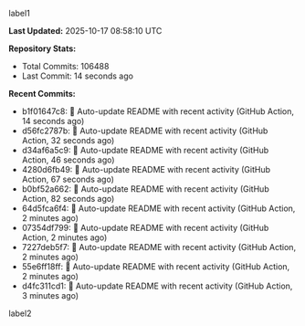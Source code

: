 
label1 
<!-- ACTIVITY_START -->
**Last Updated:** 2025-10-17 08:58:10 UTC

**Repository Stats:**
- Total Commits: 106488
- Last Commit: 14 seconds ago

**Recent Commits:**
- b1f01647c8: 🤖 Auto-update README with recent activity (GitHub Action, 14 seconds ago)
- d56fc2787b: 🤖 Auto-update README with recent activity (GitHub Action, 32 seconds ago)
- d34af6a5c9: 🤖 Auto-update README with recent activity (GitHub Action, 46 seconds ago)
- 4280d6fb49: 🤖 Auto-update README with recent activity (GitHub Action, 67 seconds ago)
- b0bf52a662: 🤖 Auto-update README with recent activity (GitHub Action, 82 seconds ago)
- 64d5fca6f4: 🤖 Auto-update README with recent activity (GitHub Action, 2 minutes ago)
- 07354df799: 🤖 Auto-update README with recent activity (GitHub Action, 2 minutes ago)
- 7227deb5f7: 🤖 Auto-update README with recent activity (GitHub Action, 2 minutes ago)
- 55e6ff18ff: 🤖 Auto-update README with recent activity (GitHub Action, 2 minutes ago)
- d4fc311cd1: 🤖 Auto-update README with recent activity (GitHub Action, 3 minutes ago)
<!-- ACTIVITY_END -->

label2
